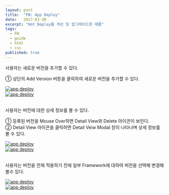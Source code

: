 ```yaml
---
layout: post
title:  "FW: App Deploy"
date:   2017-03-30
excerpt: "Hot Deploy를 개선 및 업그레이드한 제품"
tags:
  - FW
  - guide
  - html
  - css
published: true
---
```


사용자는 새로운 버전을 추가할 수 있다.

① 상단의 Add Version 버튼을 클릭하여 새로운 버전을 추가할 수 있다.

<a href="{{ site.url }}/images/works/20170330/image-1.jpg"><img src="{{ site.url }}/images/works/20170330/image-1.jpg" alt="app deploy"></a>
<br>
<a href="{{ site.url }}/images/works/20170330/image-2.jpg"><img src="{{ site.url }}/images/works/20170330/image-2.jpg" alt="app deploy"></a>
<br>
<br>

사용자는 버전에 대한 상세 정보를 볼 수 있다.

① 등록된 버전을 Mouse Over하면 Detail View와 Delete 아이콘이 보인다.
<br>
② Detail View 아이콘을 클릭하면 Detail Veiw Modal 창이 나타나며 상세 정보를 볼 수 있다.

<a href="{{ site.url }}/images/works/20170330/image-3.jpg"><img src="{{ site.url }}/images/works/20170330/image-3.jpg" alt="app deploy"></a>
<br>
<a href="{{ site.url }}/images/works/20170330/image-4.jpg"><img src="{{ site.url }}/images/works/20170330/image-4.jpg" alt="app deploy"></a>
<br>
<br>

사용자는 버전을 전체 적용하기 전에 일부 Framework에 대하여 버전을 선택해 변경해 볼수 있다.

<!--
① Set Head Version 실행 전 (상단에 버전이 최초로 등록될 경우)

* 상단에서 버전이 최초로 등록될 때, 하단의 테이블에서 Version을 선택할 수 있다.
* Set Head Version 실행 전이므로 Activate 버튼은 비활성화 된다.
* Members는 회색으로 표현된다.

② Set Head Version 실행 전 (상단에 버전이 등록되어 있을 경우)

* 상단에 버전이 등록되어 있을 경우, 하단의 테이블에서 Version을 선택할 수 있다.
* Set Head Version 실행 전이므로 Activate 버튼은 비활성화된다.
* Members는 회색으로 표현된다.

③ Set Head Version 실행 후

* 버전 변경 시, Version text는 녹색 계열로 표현된다.
* Set Head Version 실행 완료 되면 Activate 버튼은 활성화된다.
* Members는 녹색 계열로 표현된다.

④ Activate 실행 후

* Activate가 실행 완료되면 Activate 버튼은 비활성화된다.
* 성공일 경우, Members는 푸른 계열로 표현된다.
* 실패일 경우, Members는 붉은 계열로 표현된다.
-->

<a href="{{ site.url }}/images/works/20170330/image-5.jpg"><img src="{{ site.url }}/images/works/20170330/image-5.jpg" alt="app deploy"></a>
<br>
<a href="{{ site.url }}/images/works/20170330/image-6.jpg"><img src="{{ site.url }}/images/works/20170330/image-6.jpg" alt="app deploy"></a>